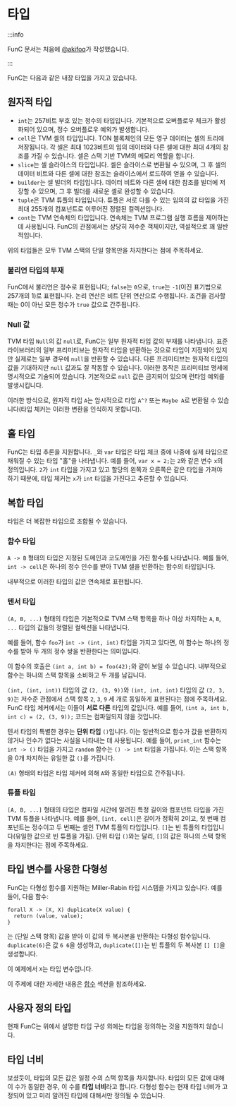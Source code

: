 # 타입

:::info

FunC 문서는 처음에 [@akifoq](https://github.com/akifoq)가 작성했습니다.

:::

FunC는 다음과 같은 내장 타입을 가지고 있습니다.

## 원자적 타입

- `int`는 257비트 부호 있는 정수의 타입입니다. 기본적으로 오버플로우 체크가 활성화되어 있으며, 정수 오버플로우 예외가 발생합니다.
- `cell`은 TVM 셀의 타입입니다. TON 블록체인의 모든 영구 데이터는 셀의 트리에 저장됩니다. 각 셀은 최대 1023비트의 임의 데이터와 다른 셀에 대한 최대 4개의 참조를 가질 수 있습니다. 셀은 스택 기반 TVM의 메모리 역할을 합니다.
- `slice`는 셀 슬라이스의 타입입니다. 셀은 슬라이스로 변환될 수 있으며, 그 후 셀의 데이터 비트와 다른 셀에 대한 참조는 슬라이스에서 로드하여 얻을 수 있습니다.
- `builder`는 셀 빌더의 타입입니다. 데이터 비트와 다른 셀에 대한 참조를 빌더에 저장할 수 있으며, 그 후 빌더를 새로운 셀로 완성할 수 있습니다.
- `tuple`은 TVM 튜플의 타입입니다. 튜플은 서로 다를 수 있는 임의의 값 타입을 가진 최대 255개의 컴포넌트로 이루어진 정렬된 컬렉션입니다.
- `cont`는 TVM 연속체의 타입입니다. 연속체는 TVM 프로그램 실행 흐름을 제어하는 데 사용됩니다. FunC의 관점에서는 상당히 저수준 객체이지만, 역설적으로 꽤 일반적입니다.

위의 타입들은 모두 TVM 스택의 단일 항목만을 차지한다는 점에 주목하세요.

### 불리언 타입의 부재

FunC에서 불리언은 정수로 표현됩니다; `false`는 `0`으로, `true`는 `-1`(이진 표기법으로 257개의 1)로 표현됩니다. 논리 연산은 비트 단위 연산으로 수행됩니다. 조건을 검사할 때는 0이 아닌 모든 정수가 `true` 값으로 간주됩니다.

### Null 값

TVM 타입 `Null`의 값 `null`로, FunC는 일부 원자적 타입 값의 부재를 나타냅니다. 표준 라이브러리의 일부 프리미티브는 원자적 타입을 반환하는 것으로 타입이 지정되어 있지만 실제로는 일부 경우에 `null`을 반환할 수 있습니다. 다른 프리미티브는 원자적 타입의 값을 기대하지만 `null` 값과도 잘 작동할 수 있습니다. 이러한 동작은 프리미티브 명세에 명시적으로 기술되어 있습니다. 기본적으로 `null` 값은 금지되어 있으며 런타임 예외를 발생시킵니다.

이러한 방식으로, 원자적 타입 `A`는 암시적으로 타입 `A^?` 또는 `Maybe A`로 변환될 수 있습니다(타입 체커는 이러한 변환을 인식하지 못합니다).

## 홀 타입

FunC는 타입 추론을 지원합니다. `_`와 `var` 타입은 타입 체크 중에 나중에 실제 타입으로 채워질 수 있는 타입 "홀"을 나타냅니다. 예를 들어, `var x = 2;`는 `2`와 같은 변수 `x`의 정의입니다. `2`가 `int` 타입을 가지고 있고 할당의 왼쪽과 오른쪽은 같은 타입을 가져야 하기 때문에, 타입 체커는 `x`가 `int` 타입을 가진다고 추론할 수 있습니다.

## 복합 타입

타입은 더 복잡한 타입으로 조합될 수 있습니다.

### 함수 타입

`A -> B` 형태의 타입은 지정된 도메인과 코도메인을 가진 함수를 나타냅니다. 예를 들어, `int -> cell`은 하나의 정수 인수를 받아 TVM 셀을 반환하는 함수의 타입입니다.

내부적으로 이러한 타입의 값은 연속체로 표현됩니다.

### 텐서 타입

`(A, B, ...)` 형태의 타입은 기본적으로 TVM 스택 항목을 하나 이상 차지하는 `A`, `B`, `...` 타입의 값들의 정렬된 컬렉션을 나타냅니다.

예를 들어, 함수 `foo`가 `int -> (int, int)` 타입을 가지고 있다면, 이 함수는 하나의 정수를 받아 두 개의 정수 쌍을 반환한다는 의미입니다.

이 함수의 호출은 `(int a, int b) = foo(42);`와 같이 보일 수 있습니다. 내부적으로 함수는 하나의 스택 항목을 소비하고 두 개를 남깁니다.

`(int, (int, int))` 타입의 값 `(2, (3, 9))`와 `(int, int, int)` 타입의 값 `(2, 3, 9)`는 저수준 관점에서 스택 항목 `2`, `3`, `9` 세 개로 동일하게 표현된다는 점에 주목하세요. FunC 타입 체커에서는 이들이 **서로 다른** 타입의 값입니다. 예를 들어, `(int a, int b, int c) = (2, (3, 9));` 코드는 컴파일되지 않을 것입니다.

텐서 타입의 특별한 경우는 **단위 타입** `()`입니다. 이는 일반적으로 함수가 값을 반환하지 않거나 인수가 없다는 사실을 나타내는 데 사용됩니다. 예를 들어, `print_int` 함수는 `int -> ()` 타입을 가지고 `random` 함수는 `() -> int` 타입을 가집니다. 이는 스택 항목을 0개 차지하는 유일한 값 `()`를 가집니다.

`(A)` 형태의 타입은 타입 체커에 의해 `A`와 동일한 타입으로 간주됩니다.

### 튜플 타입

`[A, B, ...]` 형태의 타입은 컴파일 시간에 알려진 특정 길이와 컴포넌트 타입을 가진 TVM 튜플을 나타냅니다. 예를 들어, `[int, cell]`은 길이가 정확히 2이고, 첫 번째 컴포넌트는 정수이고 두 번째는 셀인 TVM 튜플의 타입입니다. `[]`는 빈 튜플의 타입입니다(유일한 값으로 빈 튜플을 가짐). 단위 타입 `()`와는 달리, `[]`의 값은 하나의 스택 항목을 차지한다는 점에 주목하세요.

## 타입 변수를 사용한 다형성

FunC는 다형성 함수를 지원하는 Miller-Rabin 타입 시스템을 가지고 있습니다. 예를 들어, 다음 함수:

```func
forall X -> (X, X) duplicate(X value) {
  return (value, value);
}
```

는 (단일 스택 항목) 값을 받아 이 값의 두 복사본을 반환하는 다형성 함수입니다. `duplicate(6)`은 값 `6 6`을 생성하고, `duplicate([])`는 빈 튜플의 두 복사본 `[] []`을 생성합니다.

이 예제에서 `X`는 타입 변수입니다.

이 주제에 대한 자세한 내용은 [함수](/v3/documentation/smart-contracts/func/docs/functions#polymorphism-with-forall) 섹션을 참조하세요.

## 사용자 정의 타입

현재 FunC는 위에서 설명한 타입 구성 외에는 타입을 정의하는 것을 지원하지 않습니다.

## 타입 너비

보셨듯이, 타입의 모든 값은 일정 수의 스택 항목을 차지합니다. 타입의 모든 값에 대해 이 수가 동일한 경우, 이 수를 **타입 너비**라고 합니다. 다형성 함수는 현재 타입 너비가 고정되어 있고 미리 알려진 타입에 대해서만 정의될 수 있습니다.
